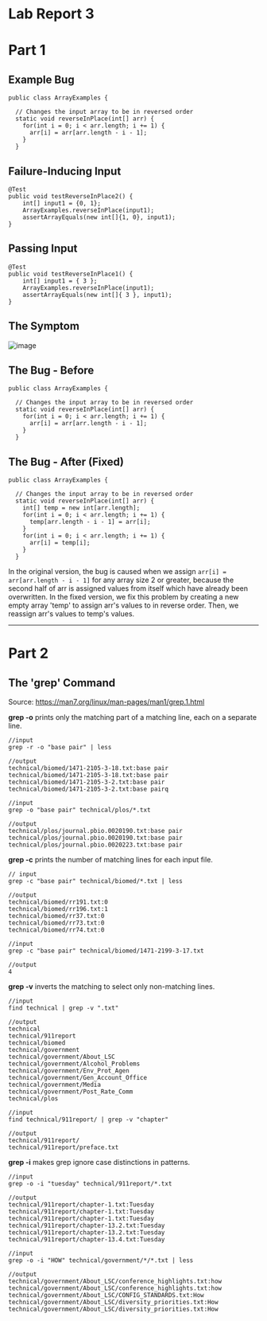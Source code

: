 # __Lab Report 3__

# Part 1
## Example Bug
```
public class ArrayExamples {

  // Changes the input array to be in reversed order
  static void reverseInPlace(int[] arr) {
    for(int i = 0; i < arr.length; i += 1) {
      arr[i] = arr[arr.length - i - 1];
    }
  }
```
## Failure-Inducing Input
```
@Test
public void testReverseInPlace2() {
    int[] input1 = {0, 1};
    ArrayExamples.reverseInPlace(input1);
    assertArrayEquals(new int[]{1, 0}, input1);
}
```
## Passing Input
```
@Test 
public void testReverseInPlace1() {
    int[] input1 = { 3 };
    ArrayExamples.reverseInPlace(input1);
    assertArrayEquals(new int[]{ 3 }, input1);
}
```
## The Symptom

![image](https://github.com/theryanfo/cse15l-lab-reports/assets/156359755/c3a53580-d70a-46cb-86e2-2dfd6ae27ee5)

## The Bug - Before
```
public class ArrayExamples {

  // Changes the input array to be in reversed order
  static void reverseInPlace(int[] arr) {
    for(int i = 0; i < arr.length; i += 1) {
      arr[i] = arr[arr.length - i - 1];
    }
  }
```
## The Bug - After (Fixed)
```
public class ArrayExamples {

  // Changes the input array to be in reversed order
  static void reverseInPlace(int[] arr) {
    int[] temp = new int[arr.length];
    for(int i = 0; i < arr.length; i += 1) {
      temp[arr.length - i - 1] = arr[i];
    }
    for(int i = 0; i < arr.length; i += 1) {
      arr[i] = temp[i];
    }
  }
```
In the original version, the bug is caused when we assign `arr[i] = arr[arr.length - i - 1]` for any array size 2 or greater, because the second half of arr is assigned values from itself which have already been overwritten. In the fixed version, we fix this problem by creating a new empty array 'temp' to assign arr's values to in reverse order. Then, we reassign arr's values to temp's values.

***
# Part 2
## The 'grep' Command
Source: https://man7.org/linux/man-pages/man1/grep.1.html

**grep -o** prints only the matching part of a matching line, each on a separate line.
```
//input
grep -r -o "base pair" | less

//output
technical/biomed/1471-2105-3-18.txt:base pair
technical/biomed/1471-2105-3-18.txt:base pair
technical/biomed/1471-2105-3-2.txt:base pair
technical/biomed/1471-2105-3-2.txt:base pairq
```
```
//input
grep -o "base pair" technical/plos/*.txt

//output
technical/plos/journal.pbio.0020190.txt:base pair
technical/plos/journal.pbio.0020190.txt:base pair
technical/plos/journal.pbio.0020223.txt:base pair
```
**grep -c** prints the number of matching lines for each input file.
```
// input
grep -c "base pair" technical/biomed/*.txt | less

//output
technical/biomed/rr191.txt:0
technical/biomed/rr196.txt:1
technical/biomed/rr37.txt:0
technical/biomed/rr73.txt:0
technical/biomed/rr74.txt:0
```
```
//input
grep -c "base pair" technical/biomed/1471-2199-3-17.txt

//output
4
```

**grep -v** inverts the matching to select only non-matching lines.
```
//input
find technical | grep -v ".txt"

//output
technical
technical/911report
technical/biomed
technical/government
technical/government/About_LSC
technical/government/Alcohol_Problems
technical/government/Env_Prot_Agen
technical/government/Gen_Account_Office
technical/government/Media
technical/government/Post_Rate_Comm
technical/plos
```
```
//input
find technical/911report/ | grep -v "chapter"

//output
technical/911report/
technical/911report/preface.txt
```
**grep -i** makes grep ignore case distinctions in patterns.
```
//input
grep -o -i "tuesday" technical/911report/*.txt

//output
technical/911report/chapter-1.txt:Tuesday
technical/911report/chapter-1.txt:Tuesday
technical/911report/chapter-1.txt:Tuesday
technical/911report/chapter-13.2.txt:Tuesday
technical/911report/chapter-13.2.txt:Tuesday
technical/911report/chapter-13.4.txt:Tuesday
```
```
//input
grep -o -i "HOW" technical/government/*/*.txt | less

//output
technical/government/About_LSC/conference_highlights.txt:how
technical/government/About_LSC/conference_highlights.txt:how
technical/government/About_LSC/CONFIG_STANDARDS.txt:How
technical/government/About_LSC/diversity_priorities.txt:How
technical/government/About_LSC/diversity_priorities.txt:How
```
